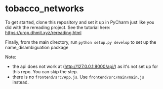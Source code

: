 # tobacco_networks

To get started, clone this repository and set it up in PyCharm
just like you did with the rereading project. See the tutorial here: https://urop.dhmit.xyz/rereading.html 

Finally, from the main directory, run `python setup.py develop`
to set up the name_disambiguation package

Note: 
- the api does not work at (http://127.0.0.1:8000/api/) as it's not set up for this repo.  You can skip the step.
- there is no `frontend/src/App.js`. Use `frontend/src/main/main.js`
instead.
